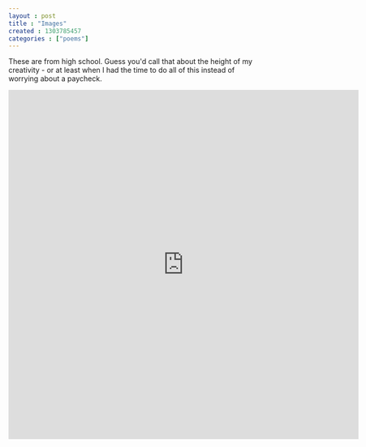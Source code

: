 ```yaml
---
layout : post
title : "Images"
created : 1303785457
categories : ["poems"]
---
```

These are from high school. Guess you'd call that about the height of my creativity - or at least when I had the time to do all of this instead of worrying about a paycheck.

<iframe align="center" src="http://www.flickr.com/slideShow/index.gne?set_id=72057594056358798&" frameBorder="0" width="690" scrolling="no" height="690"></iframe>
